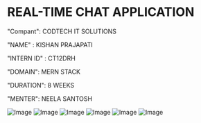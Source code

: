 # REAL-TIME CHAT APPLICATION

"Compant": CODTECH IT SOLUTIONS

"NAME" : KISHAN PRAJAPATI

"INTERN ID" : CT12DRH

"DOMAIN": MERN STACK

"DURATION": 8 WEEKS

"MENTER": NEELA SANTOSH

![Image](https://github.com/user-attachments/assets/fd308d24-5bd5-49cf-a2bd-c05d880192d3)
![Image](https://github.com/user-attachments/assets/92bd07d2-08d6-432d-b882-c4bd6b5015e4)
![Image](https://github.com/user-attachments/assets/b64ad4f1-97e8-45e9-8fba-0189e252c718)
![Image](https://github.com/user-attachments/assets/dab91713-7dd0-4809-b6bd-ee5300b9d415)
![Image](https://github.com/user-attachments/assets/3267a92a-a8bf-4a0c-8ec7-0c95de1387cc)
![Image](https://github.com/user-attachments/assets/3316a091-4513-4e9e-8201-6d59daf8fdfa)
